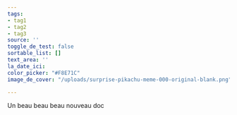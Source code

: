 ```yaml
---
tags:
- tag1
- tag2
- tag3
source: ''
toggle_de_test: false
sortable_list: []
text_area: ''
la_date_ici: 
color_picker: "#F8E71C"
image_de_cover: "/uploads/surprise-pikachu-meme-000-original-blank.png"

---
```

Un beau beau beau nouveau doc